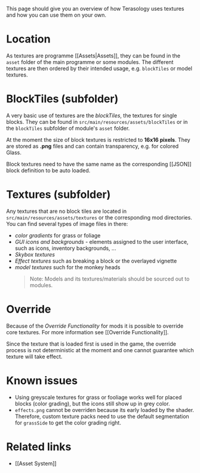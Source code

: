 This page should give you an overview of how Terasology uses textures and how you can use them on your own.

# Location
As textures are programme [[Assets|Assets]], they can be found in the `asset` folder of the main programme or some
modules. The
different
textures
are
then ordered by their intended usage, e.g. `blockTiles` or model textures.

# BlockTiles (subfolder)
A very basic use of textures are the _blockTiles_, the textures for single blocks. They can be found in
`src/main/resources/assets/blockTiles` or in the `blockTiles` subfolder of module's `asset` folder.

At the moment the size of block textures is restricted to **16x16 pixels**. They are stored as **.png** files and can
 contain transparency, e.g. for colored Glass.

Block textures need to have the same name as the corresponding [[JSON]] block definition to be auto loaded.

# Textures (subfolder)
Any textures that are no block tiles are located in `src/main/resources/assets/textures` or the corresponding mod
directories. You can find several types of image files in there:

* _color gradients_ for grass or foliage
* _GUI icons and backgrounds_ - elements assigned to the user interface, such as icons, inventory backgrounds, ...
* _Skybox textures_
* _Effect textures_ such as breaking a block or the overlayed vignette
* _model textures_ such for the monkey heads
    > Note: Models and its textures/materials should be sourced out to modules.

# Override
Because of the _Override Functionality_ for mods it is possible to override core textures. For more information see
 [[Override Functionality]].

 Since the texture that is loaded first is used in the game, the override process is not deterministic at the moment
 and one cannot guarantee which texture will take effect.

# Known issues
* Using greyscale textures for grass or fooliage works well for placed blocks (color grading),
but the icons still show up in grey color.
* `effects.png` cannot be overriden because its early loaded by the shader. Therefore,
custom texture packs need to use the default segmentation for `grassSide` to get the color grading right.

# Related links
* [[Asset System]]
